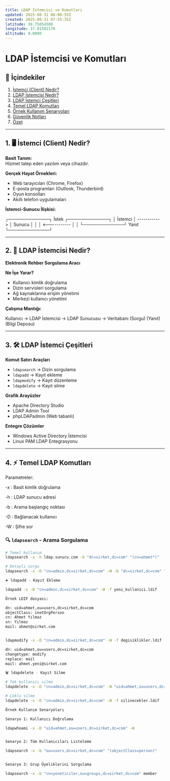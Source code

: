 ```yaml
---
title: LDAP İstemcisi ve Komutları
updated: 2025-08-31 08:00:55Z
created: 2025-08-31 07:55:35Z
latitude: 39.75054500
longitude: 37.01502170
altitude: 0.0000
---
```


# LDAP İstemcisi ve Komutları

## 📑 İçindekiler
1. [İstemci (Client) Nedir?](#1-istemci-client-nedir)
2. [LDAP İstemcisi Nedir?](#2-ldap-istemcisi-nedir)
3. [LDAP İstemci Çeşitleri](#3-ldap-istemci-çeşitleri)
4. [Temel LDAP Komutları](#4-temel-ldap-komutları)
5. [Örnek Kullanım Senaryoları](#5-örnek-kullanım-senaryoları)
6. [Güvenlik Notları](#6-güvenlik-notları)
7. [Özet](#-özet)

---

## 1. 🖥️ İstemci (Client) Nedir?

**Basit Tanım:**  
Hizmet talep eden yazılım veya cihazdır.

**Gerçek Hayat Örnekleri:**
- Web tarayıcıları (Chrome, Firefox)
- E-posta programları (Outlook, Thunderbird)
- Oyun konsolları
- Akıllı telefon uygulamaları

**İstemci-Sunucu İlişkisi:**

┌─────────────┐    İstek    ┌─────────────┐
│   İstemci   │ -----------> │   Sunucu    │
│             │ <----------- │             │
└─────────────┘    Yanıt    └─────────────┘



---

## 2. 📡 LDAP İstemcisi Nedir?

**Elektronik Rehber Sorgulama Aracı**

**Ne İşe Yarar?**
- Kullanıcı kimlik doğrulama
- Dizin servisleri sorgulama
- Ağ kaynaklarına erişim yönetimi
- Merkezi kullanıcı yönetimi

**Çalışma Mantığı:**


Kullanıcı → LDAP İstemcisi → LDAP Sunucusu → Veritabanı
(Sorgu) (Yanıt) (Bilgi Deposu)


---

## 3. 🛠️ LDAP İstemci Çeşitleri

**Komut Satırı Araçları**
- `ldapsearch` → Dizin sorgulama
- `ldapadd` → Kayıt ekleme
- `ldapmodify` → Kayıt düzenleme
- `ldapdelete` → Kayıt silme

**Grafik Arayüzler**
- Apache Directory Studio
- LDAP Admin Tool
- phpLDAPadmin (Web tabanlı)

**Entegre Çözümler**
- Windows Active Directory İstemcisi
- Linux PAM LDAP Entegrasyonu

---

## 4. ⚡ Temel LDAP Komutları
Parametreler:

-x : Basit kimlik doğrulama

-h : LDAP sunucu adresi

-b : Arama başlangıç noktası

-D : Bağlanacak kullanıcı

-W : Şifre sor


### 🔍 `ldapsearch` - Arama Sorgulama
```bash
# Temel kullanım
ldapsearch -x -h ldap.sunucu.com -b "dc=sirket,dc=com" "(cn=ahmet*)"

# Detaylı sorgu
ldapsearch -x -D "cn=admin,dc=sirket,dc=com" -W -b "dc=sirket,dc=com" "(objectClass=person)"

➕ ldapadd - Kayıt Ekleme

ldapadd -x -D "cn=admin,dc=sirket,dc=com" -W -f yeni_kullanici.ldif

Örnek LDIF dosyası:

dn: uid=ahmet,ou=users,dc=sirket,dc=com
objectClass: inetOrgPerson
cn: Ahmet Yılmaz
sn: Yılmaz
mail: ahmet@sirket.com


ldapmodify -x -D "cn=admin,dc=sirket,dc=com" -W -f degisiklikler.ldif

dn: uid=ahmet,ou=users,dc=sirket,dc=com
changetype: modify
replace: mail
mail: ahmet.yeni@sirket.com

🗑️ ldapdelete - Kayıt Silme

# Tek kullanıcı silme
ldapdelete -x -D "cn=admin,dc=sirket,dc=com" -W "uid=ahmet,ou=users,dc=sirket,dc=com"

# Çoklu silme
ldapdelete -x -D "cn=admin,dc=sirket,dc=com" -W -f silinecekler.ldif

Örnek Kullanım Senaryoları

Senaryo 1: Kullanıcı Doğrulama

ldapwhoami -x -D "uid=ahmet,ou=users,dc=sirket,dc=com" -W


Senaryo 2: Tüm Kullanıcıları Listeleme

ldapsearch -x -b "ou=users,dc=sirket,dc=com" "(objectClass=person)"


Senaryo 3: Grup Üyeliklerini Sorgulama

ldapsearch -x -b "cn=yoneticiler,ou=groups,dc=sirket,dc=com" member
